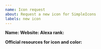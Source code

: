 ```yaml
---
name: Icon request
about: Request a new icon for SimpleIcons
labels: new icon
---
```


<!--
  We won't add non-brand icons or anything related to illegal services.
  If in doubt, open an issue and we'll have a look.

  Before opening a new issue please search for duplicate or closed
  issues or PRs. If you find one for the brand your requesting then
  leave a comment on it or add a reaction to the original post.

  When requesting a new icon please provide the following information:
-->
**Name:**
**Website:**
**Alexa rank:**
  <!-- The Alexa rank can be retrieved at https://www.alexa.com/siteinfo/
       Please see our contributing guidelines for more details on how we
       assess a brand's popularity. -->

**Official resources for icon and color:**
  <!-- for example media kits, brand guidelines, SVG files, etc. -->
  
<!-- For more details on our processes please see our contributing
     guidelines, which can be found at
     https://github.com/simple-icons/simple-icons/blob/develop/CONTRIBUTING.md -->
